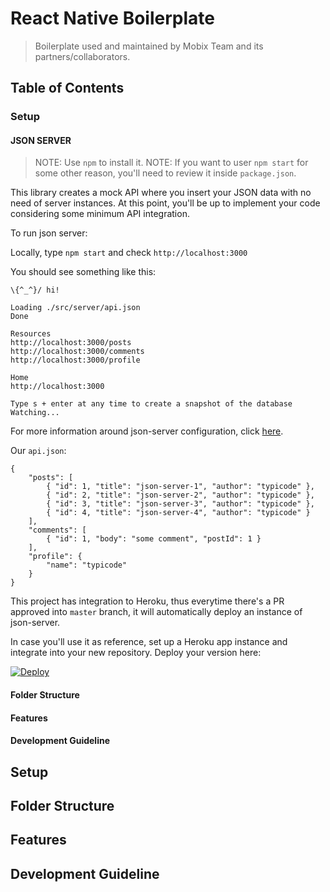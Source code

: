 # React Native Boilerplate
> Boilerplate used and maintained by Mobix Team and its partners/collaborators.

## Table of Contents

### Setup

#### JSON SERVER
> NOTE: Use `npm` to install it.
> NOTE: If you want to user `npm start` for some other reason, you'll need to review it inside `package.json`.

This library creates a mock API where you insert your JSON data with no need of server instances. At this point, you'll be up to implement your code considering some minimum API integration.

To run json server:

Locally, type `npm start` and check `http://localhost:3000`

You should see something like this: 

```
\{^_^}/ hi!

Loading ./src/server/api.json
Done

Resources
http://localhost:3000/posts
http://localhost:3000/comments
http://localhost:3000/profile

Home
http://localhost:3000

Type s + enter at any time to create a snapshot of the database
Watching...
```

For more information around json-server configuration, click [here](https://github.com/typicode/json-server "Json-Server Github Page").

Our `api.json`: 
```
{
    "posts": [
        { "id": 1, "title": "json-server-1", "author": "typicode" },
        { "id": 2, "title": "json-server-2", "author": "typicode" },
        { "id": 3, "title": "json-server-3", "author": "typicode" },
        { "id": 4, "title": "json-server-4", "author": "typicode" }
    ],
    "comments": [
        { "id": 1, "body": "some comment", "postId": 1 }
    ],
    "profile": { 
        "name": "typicode" 
    }
}
```

This project has integration to Heroku, thus everytime there's a PR approved into `master` branch, it will automatically deploy an instance of json-server.

In case you'll use it as reference, set up a Heroku app instance and integrate into your new repository. Deploy your version here:

[![Deploy](https://www.herokucdn.com/deploy/button.svg)](https://heroku.com/deploy?template=https://github.com/mobixsoftwarestudio/react-native-redux-boilerplate.git)


#### Folder Structure
#### Features
#### Development Guideline

## Setup

## Folder Structure

## Features

## Development Guideline

